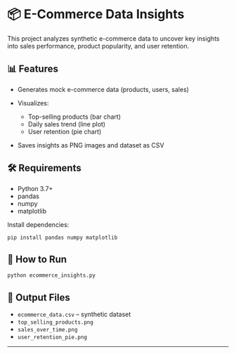 # 📦 E-Commerce Data Insights 

This project analyzes synthetic e-commerce data to uncover key insights into sales performance, product popularity, and user retention.

## 📊 Features

* Generates mock e-commerce data (products, users, sales)
* Visualizes:

  * Top-selling products (bar chart)
  * Daily sales trend (line plot)
  * User retention (pie chart)
* Saves insights as PNG images and dataset as CSV

## 🛠 Requirements

* Python 3.7+
* pandas
* numpy
* matplotlib

Install dependencies:

```bash
pip install pandas numpy matplotlib
```

## 🚀 How to Run

```bash
python ecommerce_insights.py
```

## 📁 Output Files

* `ecommerce_data.csv` – synthetic dataset
* `top_selling_products.png`
* `sales_over_time.png`
* `user_retention_pie.png`

---


